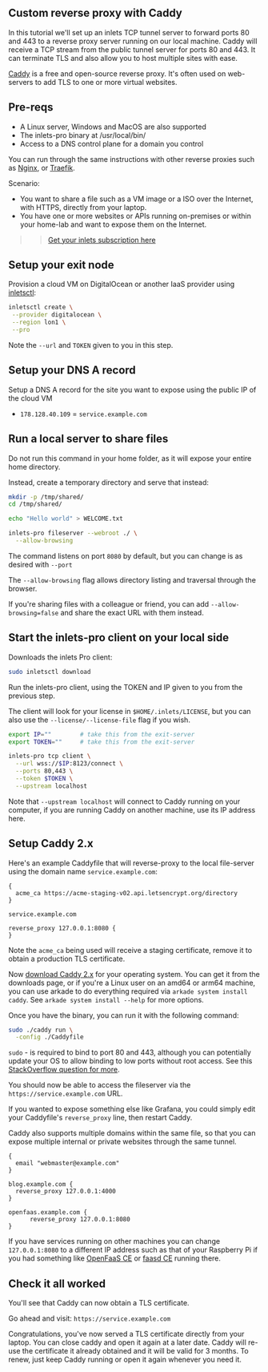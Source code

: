 ## Custom reverse proxy with Caddy

In this tutorial we'll set up an inlets TCP tunnel server to forward ports 80 and 443 to a reverse proxy server running on our local machine. Caddy will receive a TCP stream from the public tunnel server for ports 80 and 443. It can terminate TLS and also allow you to host multiple sites with ease.

[Caddy](https://caddyserver.com) is a free and open-source reverse proxy. It's often used on web-servers to add TLS to one or more virtual websites.

## Pre-reqs

* A Linux server, Windows and MacOS are also supported
* The inlets-pro binary at /usr/local/bin/
* Access to a DNS control plane for a domain you control

You can run through the same instructions with other reverse proxies such as [Nginx](http://nginx.org), or [Traefik](https://traefik.io).

Scenario:
* You want to share a file such as a VM image or a ISO over the Internet, with HTTPS, directly from your laptop.
* You have one or more websites or APIs running on-premises or within your home-lab and want to expose them on the Internet.

> > [Get your inlets subscription here](https://inlets.dev/pricing)

## Setup your exit node

Provision a cloud VM on DigitalOcean or another IaaS provider using [inletsctl](https://github.com/inlets/inletsctl):

```bash
inletsctl create \
 --provider digitalocean \
 --region lon1 \
 --pro
```

Note the `--url` and `TOKEN` given to you in this step.

## Setup your DNS A record

Setup a DNS A record for the site you want to expose using the public IP of the cloud VM

* `178.128.40.109` = `service.example.com`

## Run a local server to share files

Do not run this command in your home folder, as it will expose your entire home directory.

Instead, create a temporary directory and serve that instead:

```bash
mkdir -p /tmp/shared/
cd /tmp/shared/

echo "Hello world" > WELCOME.txt

inlets-pro fileserver --webroot ./ \
  --allow-browsing
```

The command listens on port `8080` by default, but you can change is as desired with `--port`

The `--allow-browsing` flag allows directory listing and traversal through the browser.

If you're sharing files with a colleague or friend, you can add `--allow-browsing=false` and share the exact URL with them instead.

## Start the inlets-pro client on your local side

Downloads the inlets Pro client:

```sh
sudo inletsctl download
```

Run the inlets-pro client, using the TOKEN and IP given to you from the previous step.

The client will look for your license in `$HOME/.inlets/LICENSE`, but you can also use the `--license/--license-file` flag if you wish.

```sh
export IP=""        # take this from the exit-server
export TOKEN=""     # take this from the exit-server

inlets-pro tcp client \
  --url wss://$IP:8123/connect \
  --ports 80,443 \
  --token $TOKEN \
  --upstream localhost
```

Note that `--upstream localhost` will connect to Caddy running on your computer, if you are running Caddy on another machine, use its IP address here.

## Setup Caddy 2.x

Here's an example Caddyfile that will reverse-proxy to the local file-server using the domain name `service.example.com`:

```Caddyfile
{
  acme_ca https://acme-staging-v02.api.letsencrypt.org/directory
}

service.example.com

reverse_proxy 127.0.0.1:8080 {
}
```

Note the `acme_ca` being used will receive a staging certificate, remove it to obtain a production TLS certificate.

Now [download Caddy 2.x](https://caddyserver.com/download) for your operating system. You can get it from the downloads page, or if you're a Linux user on an amd64 or arm64 machine, you can use arkade to do everything required via `arkade system install caddy`. See `arkade system install --help` for more options.

Once you have the binary, you can run it with the following command:

```bash
sudo ./caddy run \
  -config ./Caddyfile
```

`sudo` - is required to bind to port 80 and 443, although you can potentially update your OS to allow binding to low ports without root access. See this [StackOverflow question for more](https://superuser.com/questions/710253/allow-non-root-process-to-bind-to-port-80-and-443).

You should now be able to access the fileserver via the `https://service.example.com` URL.

If you wanted to expose something else like Grafana, you could simply edit your Caddyfile's `reverse_proxy` line, then restart Caddy.

Caddy also supports multiple domains within the same file, so that you can expose multiple internal or private websites through the same tunnel.

```Caddyfile
{
  email "webmaster@example.com"
}

blog.example.com {
  reverse_proxy 127.0.0.1:4000
}

openfaas.example.com {
      reverse_proxy 127.0.0.1:8080
}
```

If you have services running on other machines you can change `127.0.0.1:8080` to a different IP address such as that of your Raspberry Pi if you had something like [OpenFaaS CE](https://github.com/openfaas/faas) or [faasd CE](https://github.com/openfaas/faasd) running there.

## Check it all worked

You'll see that Caddy can now obtain a TLS certificate.

Go ahead and visit: `https://service.example.com`

Congratulations, you've now served a TLS certificate directly from your laptop. You can close caddy and open it again at a later date. Caddy will re-use the certificate it already obtained and it will be valid for 3 months. To renew, just keep Caddy running or open it again whenever you need it.
